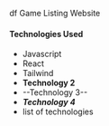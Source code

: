 df Game Listing Website
#### Technologies Used
- Javascript
- React
- Tailwind
- **Technology 2**
- --Technology 3-- 
- ***Technology 4***
- list of technologies
